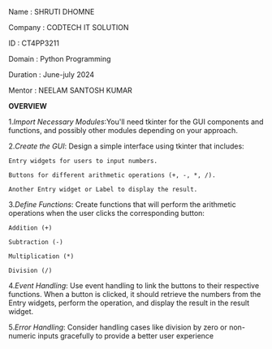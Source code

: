 Name : SHRUTI DHOMNE 

Company : CODTECH IT SOLUTION 

ID : CT4PP3211 

Domain : Python Programming 

Duration : June-july 2024 

Mentor : NEELAM SANTOSH KUMAR 

**OVERVIEW**

1.*Import Necessary Modules*:You'll need tkinter for the GUI components and functions, and possibly other modules depending on your approach.

2.*Create the GUI*: Design a simple interface using tkinter that includes:

    Entry widgets for users to input numbers.
    
    Buttons for different arithmetic operations (+, -, *, /).
    
    Another Entry widget or Label to display the result.

3.*Define Functions*: Create functions that will perform the arithmetic operations when the user clicks the corresponding button:

    Addition (+)
    
    Subtraction (-)
    
    Multiplication (*)
    
    Division (/)
    
4.*Event Handling*: Use event handling to link the buttons to their respective functions. When a button is clicked, it should retrieve the numbers from the Entry widgets, perform the operation, and display the result in the result widget.

5.*Error Handling*: Consider handling cases like division by zero or non-numeric inputs gracefully to provide a better user experience
